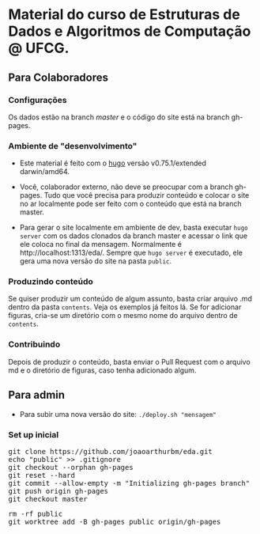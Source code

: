 # Material do curso de Estruturas de Dados e Algoritmos de Computação @ UFCG.


## Para Colaboradores

### Configurações

Os dados estão na branch *master* e o código do site está na branch gh-pages.

### Ambiente de "desenvolvimento"

* Este material é feito com o [hugo](https://gohugo.io/) versão v0.75.1/extended darwin/amd64.

* Você, colaborador externo, não deve se preocupar com a branch gh-pages. Tudo que você precisa para produzir conteúdo e colocar o site no ar localmente pode ser feito com
o conteúdo que está na branch master.

* Para gerar o site localmente em ambiente de dev, basta executar `hugo server` com os dados clonados da branch master e acessar o link que ele coloca no final da mensagem. Normalmente é http://localhost:1313/eda/.
Sempre que `hugo server` é executado, ele gera uma nova versão do site na pasta `public`.

### Produzindo conteúdo

Se quiser produzir um conteúdo de algum assunto, basta criar arquivo .md dentro da pasta `contents`. Veja os exemplos já feitos lá. Se for adicionar figuras, cria-se um diretório com o mesmo
nome do arquivo dentro de `contents`.

### Contribuindo

Depois de produzir o conteúdo, basta enviar o Pull Request com o arquivo md e o diretório de figuras, caso tenha adicionado algum.

## Para admin

* Para subir uma nova versão do site: `./deploy.sh "mensagem"`

### Set up inicial

<pre>
git clone https://github.com/joaoarthurbm/eda.git
echo "public" >> .gitignore
git checkout --orphan gh-pages
git reset --hard
git commit --allow-empty -m "Initializing gh-pages branch"
git push origin gh-pages
git checkout master
</pre>

<pre>
rm -rf public
git worktree add -B gh-pages public origin/gh-pages
</pre>

